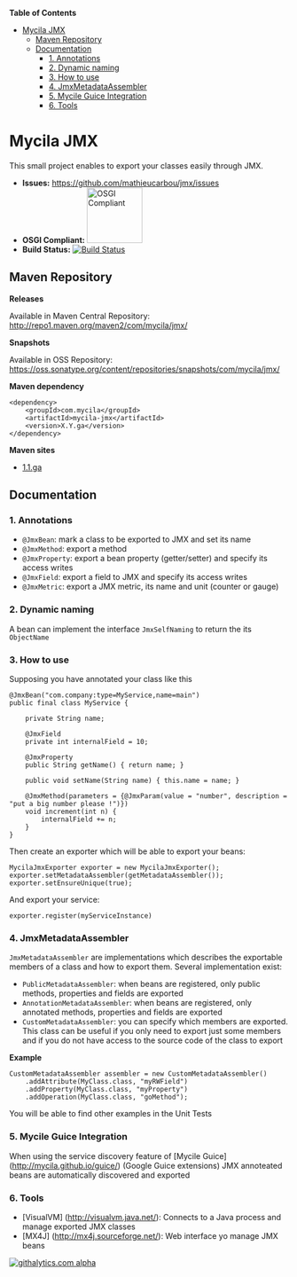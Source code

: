 **Table of Contents**

- [Mycila JMX](#mycila-jmx)
	- [Maven Repository](#maven-repository)
	- [Documentation](#documentation)
		- [1. Annotations](#1-annotations)
		- [2. Dynamic naming](#2-dynamic-naming)
		- [3. How to use](#3-how-to-use)
		- [4. JmxMetadataAssembler](#4-jmxmetadataassembler)
		- [5. Mycile Guice Integration](#5-mycile-guice-integration)
		- [6. Tools](#6-tools)

# Mycila JMX #

This small project enables to export your classes easily through JMX.

 - __Issues:__ https://github.com/mathieucarbou/jmx/issues
 - __OSGI Compliant:__ <img width="100px" src="http://www.sonatype.com/system/images/W1siZiIsIjIwMTMvMDQvMTIvMTEvNDAvMzcvMTgzL05leHVzX0ZlYXR1cmVfTWF0cml4X29zZ2lfbG9nby5wbmciXV0/Nexus-Feature-Matrix-osgi-logo.png" title="OSGI Compliant"></img>
 - __Build Status:__ [![Build Status](https://travis-ci.org/mycila/jmx.png?branch=master)](https://travis-ci.org/mycila/jmx)

## Maven Repository ##

 __Releases__

Available in Maven Central Repository: http://repo1.maven.org/maven2/com/mycila/jmx/

 __Snapshots__
 
Available in OSS Repository:  https://oss.sonatype.org/content/repositories/snapshots/com/mycila/jmx/

__Maven dependency__

    <dependency>
        <groupId>com.mycila</groupId>
        <artifactId>mycila-jmx</artifactId>
        <version>X.Y.ga</version>
    </dependency>

__Maven sites__

 - [1.1.ga](http://mycila.github.io/jmx/reports/1.1.ga/index.html)

## Documentation ##

### 1. Annotations ###

 - `@JmxBean`: mark a class to be exported to JMX and set its name 
 - `@JmxMethod`: export a method
 - `@JmxProperty`: export a bean property (getter/setter) and specify its access writes 
 - `@JmxField`: export a field to JMX and specify its access writes
 - `@JmxMetric`: export a JMX metric, its name and unit (counter or gauge)
 
### 2. Dynamic naming ###

A bean can implement the interface `JmxSelfNaming` to return the its `ObjectName`

### 3. How to use ###

Supposing you have annotated your class like this

    @JmxBean("com.company:type=MyService,name=main")
    public final class MyService {
    
        private String name;
    
        @JmxField
        private int internalField = 10;
    
        @JmxProperty
        public String getName() { return name; }
    
        public void setName(String name) { this.name = name; }
    
        @JmxMethod(parameters = {@JmxParam(value = "number", description = "put a big number please !")})
        void increment(int n) {
            internalField += n;
        }
    }

Then create an exporter which will be able to export your beans:

    MycilaJmxExporter exporter = new MycilaJmxExporter();
    exporter.setMetadataAssembler(getMetadataAssembler());
    exporter.setEnsureUnique(true);

And export your service:

    exporter.register(myServiceInstance)


### 4. JmxMetadataAssembler ###

`JmxMetadataAssembler` are implementations which describes the exportable members of a class and how to export them. Several implementation exist:

 - `PublicMetadataAssembler`: when beans are registered, only public methods, properties and fields are exported
 - `AnnotationMetadataAssembler`: when beans are registered, only annotated methods, properties and fields are exported
- `CustomMetadataAssembler`: you can specify which members are exported. This class can be useful if you only need to export just some members and if you do not have access to the source code of the class to export

__Example__

    CustomMetadataAssembler assembler = new CustomMetadataAssembler()
        .addAttribute(MyClass.class, "myRWField")
        .addProperty(MyClass.class, "myProperty")
        .addOperation(MyClass.class, "goMethod");

You will be able to find other examples in the Unit Tests 

### 5. Mycile Guice Integration ###

When using the service discovery feature of [Mycile Guice] (http://mycila.github.io/guice/) (Google Guice extensions) JMX annoteated beans are automatically discovered and exported


### 6. Tools ###

 - [VisualVM] (http://visualvm.java.net/): Connects to a Java process and manage exported JMX classes
 - [MX4J] (http://mx4j.sourceforge.net/): Web interface yo manage JMX beans

[![githalytics.com alpha](https://cruel-carlota.pagodabox.com/ccb8ae70363afb2c06e4582434ceb163 "githalytics.com")](http://githalytics.com/mycila/jmx)
